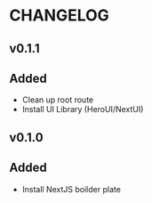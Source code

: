 # CHANGELOG

## v0.1.1

## Added

- Clean up root route
- Install UI Library (HeroUI/NextUI)

## v0.1.0

## Added

- Install NextJS boilder plate